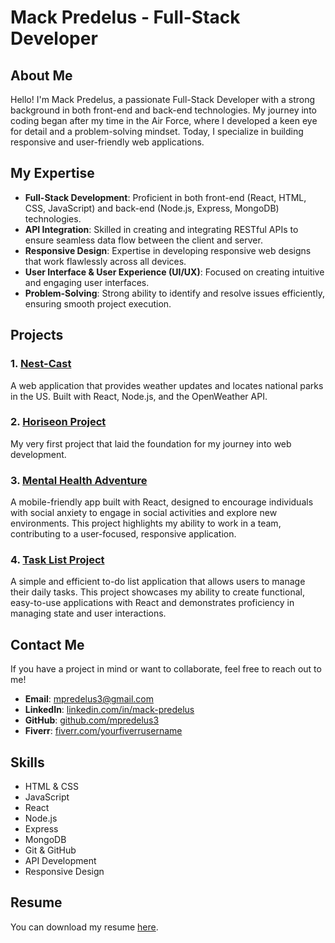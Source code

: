 # Mack Predelus - Full-Stack Developer

## About Me

Hello! I'm Mack Predelus, a passionate Full-Stack Developer with a strong background in both front-end and back-end technologies. My journey into coding began after my time in the Air Force, where I developed a keen eye for detail and a problem-solving mindset. Today, I specialize in building responsive and user-friendly web applications.

## My Expertise

- **Full-Stack Development**: Proficient in both front-end (React, HTML, CSS, JavaScript) and back-end (Node.js, Express, MongoDB) technologies.
- **API Integration**: Skilled in creating and integrating RESTful APIs to ensure seamless data flow between the client and server.
- **Responsive Design**: Expertise in developing responsive web designs that work flawlessly across all devices.
- **User Interface & User Experience (UI/UX)**: Focused on creating intuitive and engaging user interfaces.
- **Problem-Solving**: Strong ability to identify and resolve issues efficiently, ensuring smooth project execution.

## Projects

### 1. [Nest-Cast](https://mpredelus3.github.io/nest-cast/home.html)
A web application that provides weather updates and locates national parks in the US. Built with React, Node.js, and the OpenWeather API.

### 2. [Horiseon Project](https://mpredelus3.github.io/horiseon01/)
My very first project that laid the foundation for my journey into web development.

### 3. [Mental Health Adventure](https://mental-health-adventure.onrender.com/)
A mobile-friendly app built with React, designed to encourage individuals with social anxiety to engage in social activities and explore new environments. This project highlights my ability to work in a team, contributing to a user-focused, responsive application.

### 4. [Task List Project](https://mpredelus3.github.io/task-board/)
A simple and efficient to-do list application that allows users to manage their daily tasks. This project showcases my ability to create functional, easy-to-use applications with React and demonstrates proficiency in managing state and user interactions.

## Contact Me

If you have a project in mind or want to collaborate, feel free to reach out to me!

- **Email**: [mpredelus3@gmail.com](mailto:mpredelus3@gmail.com)
- **LinkedIn**: [linkedin.com/in/mack-predelus](https://www.linkedin.com/in/mack-predelus-1aaa83156)
- **GitHub**: [github.com/mpredelus3](https://github.com/mpredelus3)
- **Fiverr**: [fiverr.com/yourfiverrusername](https://www.fiverr.com/yourfiverrusername)

## Skills

- HTML & CSS
- JavaScript
- React
- Node.js
- Express
- MongoDB
- Git & GitHub
- API Development
- Responsive Design

## Resume

You can download my resume [here](./assets/Documents/resume.pdf).
